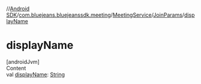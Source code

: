//[Android SDK](../../../../index.md)/[com.bluejeans.bluejeanssdk.meeting](../../index.md)/[MeetingService](../index.md)/[JoinParams](index.md)/[displayName](display-name.md)



# displayName  
[androidJvm]  
Content  
val [displayName](display-name.md): [String](https://kotlinlang.org/api/latest/jvm/stdlib/kotlin/-string/index.html)  



